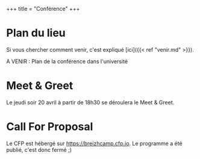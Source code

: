 +++
title = "Conférence"
+++

# Plan du lieu

Si vous chercher comment venir, c'est expliqué [ici]({{< ref "venir.md" >}}).

A VENIR : Plan de la conférence dans l'université

# Meet & Greet

Le jeudi soir 20 avril à partir de 18h30 se déroulera le Meet & Greet.

# Call For Proposal

Le CFP est hébergé sur https://breizhcamp.cfp.io. Le programme a été publié, c'est donc fermé ;)

